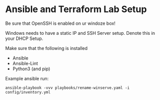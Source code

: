# Ansible and Terraform Lab Setup
Be sure that OpenSSH is enabled on ur windoze box!

Windows needs to have a static IP and SSH Server setup.
Denote this in your DHCP Setup.

Make sure that the following is installed
* Ansible
* Ansible-Lint
* Python3 (and pip)

Example ansible run:
```
ansible-playbook -vvv playbooks/rename-winserve.yaml -i config/inventory.yml
```